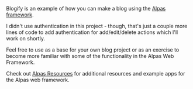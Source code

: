 Blogify is an example of how you can make a blog using the [Alpas framework](https://alpas.dev). 

I didn't use authentication in this project - though, that's just a couple more lines of code to add authentication for add/edit/delete actions which I'll work on shortly. 

Feel free to use as a base for your own blog project or as an exercise to become more familiar with some of the functionality in the Alpas Web Framework. 

Check out [Alpas Resources](https://github.com/alpas/resources) for additional resources and example apps for the Alpas web framework. 
